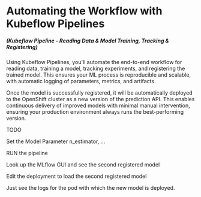 # Automating the Workflow with Kubeflow Pipelines
##### (Kubeflow Pipeline - Reading Data & Model Training, Tracking & Registering)

Using Kubeflow Pipelines, you'll automate the end-to-end workflow for reading data, training a model, tracking experiments, and registering the trained model. This ensures your ML process is reproducible and scalable, with automatic logging of parameters, metrics, and artifacts.

Once the model is successfully registered, it will be automatically deployed to the OpenShift cluster as a new version of the prediction API. This enables continuous delivery of improved models with minimal manual intervention, ensuring your production environment always runs the best-performing version.

TODO

Set the Model Parameter n_estimator, ...

RUN the pipeline

Look up the MLflow GUI and see the second registered model

Edit the deployment to load the second registered model

Just see the logs for the pod with which the new model is deployed.